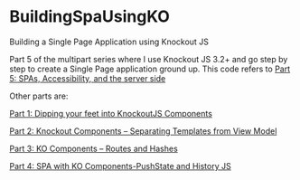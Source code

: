 BuildingSpaUsingKO
==================

Building a Single Page Application using Knockout JS

Part 5 of the multipart series where I use Knockout JS 3.2+ and go step by step to create a Single Page application ground up. This code refers to [Part 5: SPAs, Accessibility, and the server side](http://sumitmaitra.wordpress.com/2014/08/25/part-5-spas-accessibility-and-the-server-side/)

Other parts are:

[Part 1: Dipping your feet into KnockoutJS Components](http://sumitmaitra.wordpress.com/2014/07/19/dipping-your-feet-into-knockoutjs-components/)

[Part 2: Knockout Components – Separating Templates from View Model](http://sumitmaitra.wordpress.com/2014/07/29/knockout-components-separating-templates-from-view-model/)

[Part 3: KO Components – Routes and Hashes](http://sumitmaitra.wordpress.com/2014/08/04/part-3-ko-components-routes-and-hashes/)

[Part 4: SPA with KO Components-PushState and History JS](http://sumitmaitra.wordpress.com/2014/08/19/part-4-spa-with-ko-components-pushstate-and-history-js/)

